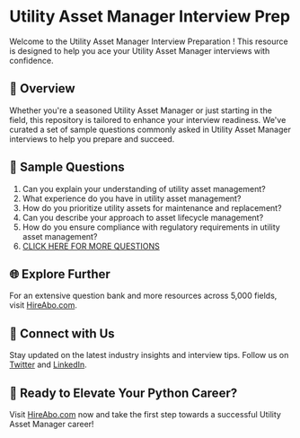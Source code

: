 # Utility Asset Manager Interview Prep

Welcome to the Utility Asset Manager Interview Preparation ! This resource is designed to help you ace your Utility Asset Manager interviews with confidence.

## 🚀 Overview

Whether you're a seasoned Utility Asset Manager or just starting in the field, this repository is tailored to enhance your interview readiness. We've curated a set of sample questions commonly asked in Utility Asset Manager interviews to help you prepare and succeed.

## 📝 Sample Questions

1. Can you explain your understanding of utility asset management?
2. What experience do you have in utility asset management?
3. How do you prioritize utility assets for maintenance and replacement?
4. Can you describe your approach to asset lifecycle management?
5. How do you ensure compliance with regulatory requirements in utility asset management?
6. [CLICK HERE FOR MORE QUESTIONS](https://hireabo.com/job/20_2_11/Utility%20Asset%20Manager)

## 🌐 Explore Further

For an extensive question bank and more resources across 5,000 fields, visit [HireAbo.com](https://www.hireabo.com).

## 📱 Connect with Us

Stay updated on the latest industry insights and interview tips. Follow us on [Twitter](https://twitter.com/hireabo) and [LinkedIn](https://www.linkedin.com/in/hire-abo-3609972a8/).

## 🚀 Ready to Elevate Your Python Career?

Visit [HireAbo.com](https://www.hireabo.com) now and take the first step towards a successful Utility Asset Manager career!